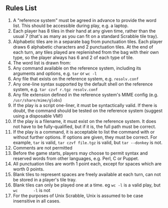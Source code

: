 Rules List
----------
1. A "reference system" must be agreed in advance to provide the word list. This should be accessible during play, e.g. a laptop.
2. Each player has 8 tiles in their hand at any given time, rather than the usual 7 (that's as many as you can fit on a standard Scrabble tile tray).
3. Alphabetic tiles are in a separate bag from punctuation tiles. Each player draws 6 alphabetic characters and 2 punctuation tiles. At the end of each turn, any tiles played are replenished from the bag with their own type, so the player always has 6 and 2 of each type of tile.
4. The word list is drawn from:
  1. Any command available on the reference system, including its arguments and options, e.g. `tar` or `wc -l`
  2. Any file that exists on the reference system, e.g. `resolv.conf`
  3. Any one-line syntax supported by the default shell on the reference system, e.g. `tar czvf r.tgz resolv.conf`
  4. Any file extension defined in the reference system's MIME config (e.g. `/usr/share/mime/globs`)
5. If the play is a script one-liner, it must be syntactically valid. If there is doubt, the command should be tested on the reference system (suggest using a disposable VM!)
6. If the play is a filename, it must exist on the reference system. It does not have to be fully-qualified, but if it is, the full path must be correct.
7. If the play is a command, it is acceptable to list the command with or without further options. If options are given, they must be correct. For example, `tar` is valid, `tar czvf file.tgz` is valid, but `tar --donkey` is not.
8. Comments are not permitted
9. Before the game starts, players may choose to permit syntax and reserved words from other languages, e.g. Perl, C or Puppet.
10. All punctuation tiles are worth 1 point each, except for spaces which are worth 0 points.
11. Blank tiles to represent spaces are freely available at each turn, can not be stored in a player's tile tray.
12. Blank tiles can only be played one at a time.  eg `wc -l` is a valid play, but `wc       -l` is not
12. For the purposes of Unix Scrabble, Unix is assumed to be case insensitive in all cases.
